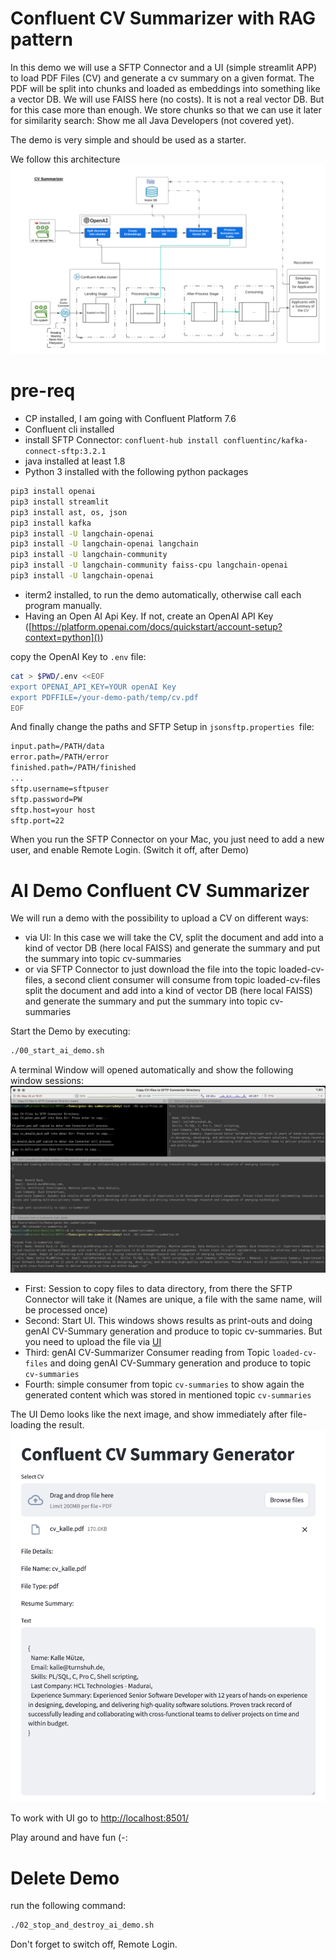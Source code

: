 # Confluent CV Summarizer with RAG pattern

In this demo we will use a SFTP Connector and a UI (simple streamlit APP) to load PDF Files (CV) and generate a cv summary on a given format.
The PDF will be split into chunks and loaded as embeddings into something like a vector DB. We will use FAISS here (no costs). It is not a real vector DB. But for this case more than enough.
We store chunks so that we can use it later for similarity search: Show me all Java Developers (not covered yet).

The demo is very simple and should be used as a starter.

We follow this architecture
![Demo architecture](img/ConfluentGenAIPDFDocumentSummarizer.png)
 
# pre-req
* CP installed, I am going with Confluent Platform 7.6
* Confluent cli installed
* install SFTP Connector: `confluent-hub install confluentinc/kafka-connect-sftp:3.2.1`
* java installed at least 1.8
* Python 3 installed with the following python packages
```bash
pip3 install openai
pip3 install streamlit
pip3 install ast, os, json
pip3 install kafka
pip3 install -U langchain-openai
pip3 install -U langchain-openai langchain
pip3 install -U langchain-community
pip3 install -U langchain-community faiss-cpu langchain-openai
pip3 install -U langchain-openai
```

* iterm2 installed, to run the demo automatically, otherwise call each program manually.
* Having an Open AI Api Key. If not, create an OpenAI API Key ([https://platform.openai.com/docs/quickstart/account-setup?context=python]()) 

copy the OpenAI Key to `.env` file:

```bash
cat > $PWD/.env <<EOF
export OPENAI_API_KEY=YOUR openAI Key
export PDFFILE=/your-demo-path/temp/cv.pdf
EOF
```

And finally change the paths and SFTP Setup in `jsonsftp.properties `file:

```bash
input.path=/PATH/data
error.path=/PATH/error
finished.path=/PATH/finished
...
sftp.username=sftpuser
sftp.password=PW
sftp.host=your host
sftp.port=22
```

When you run the SFTP Connector on your Mac, you just need to add a new user, and enable Remote Login. (Switch it off, after Demo)

# AI Demo Confluent CV Summarizer

We will run a demo with the possibility to upload a CV on different ways:

* via UI: In this case we will take the CV, split the document and add into a kind of vector DB (here local FAISS) and generate the summary and put the summary into topic cv-summaries
* or via SFTP Connector to just download the file into the topic loaded-cv-files, a second client consumer will consume from topic loaded-cv-files split the document and add into a kind of vector DB (here local FAISS) and generate the summary and put the summary into topic cv-summaries

Start the Demo by executing:

```bash
./00_start_ai_demo.sh
```

A terminal Window will opened automatically and show the following window sessions:
![Demo terminals](img/terminals.png)

* First: Session to copy files to data directory, from there the SFTP Connector will take it (Names are unique, a file with the same name, will be processed once)
* Second: Start UI. This windows shows results as print-outs and doing genAI CV-Summary generation and produce to topic cv-summaries. But you need to upload the file via [UI](http://localhost:8501/)
* Third: genAI CV-Summarizer Consumer reading from Topic `loaded-cv-files` and doing genAI CV-Summary generation and produce to topic `cv-summaries`
* Fourth: simple consumer from topic `cv-summaries` to show again the generated content which was stored in mentioned topic `cv-summaries`

The UI Demo looks like the next image, and show immediately after file-loading the result.
![Demo terminals](img/demo_ui.png)

To work with UI go to [http://localhost:8501/](http://localhost:8501/)

Play around and have fun (-:

# Delete Demo

run the following command:

```bash
./02_stop_and_destroy_ai_demo.sh
```

Don't forget to switch off, Remote Login.